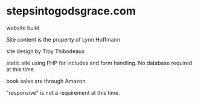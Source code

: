 stepsintogodsgrace.com
======================

website build

Site content is the property of Lynn Hoffmann

site design by Troy Thibodeaux

static site using PHP for includes and form handling. No database required at this time. 

book sales are through Amazon

"responsive" is not a requirement at this time. 
